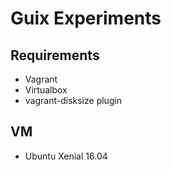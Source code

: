# Guix Experiments

## Requirements

- Vagrant
- Virtualbox
- vagrant-disksize plugin

## VM

- Ubuntu Xenial 16.04
